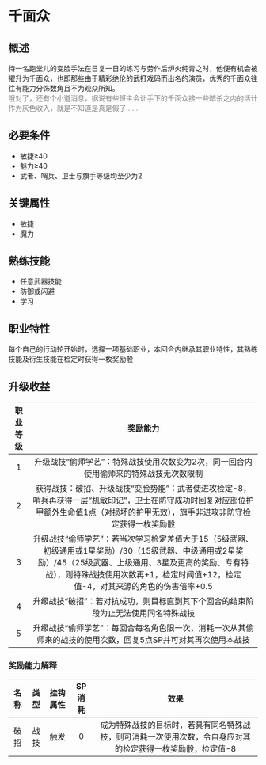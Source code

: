 # 千面众

## 概述

待一名跑堂儿的变脸手法在日复一日的练习与劳作后炉火纯青之时，他便有机会被擢升为千面众，也即那些由于精彩绝伦的武打戏码而出名的演员，优秀的千面众往往有能力分饰数角且不为观众所知。<br><font color=' #808080 '>哦对了，还有个小道消息，据说有些班主会让手下的千面众接一些暗杀之内的活计作为灰色收入，就是不知道是真是假了……</font>

## 必要条件

* 敏捷≥40
* 魅力≥40
* 武者、哨兵、卫士与旗手等级均至少为2

## 关键属性

* 敏捷
* 魔力

## 熟练技能

* 任意武器技能
* 防御或闪避
* 学习

## 职业特性

每个自己的行动轮开始时，选择一项基础职业，本回合内继承其职业特性，其熟练技能及衍生技能在检定时获得一枚奖励骰

## 升级收益

职业等级|奖励能力
:--:|:--:
1|升级战技“偷师学艺”：特殊战技使用次数变为2次，同一回合内使用偷师来的特殊战技无次数限制
2|获得战技：破招、升级战技“变脸势能”：武者使进攻检定-8，哨兵再获得一层<a href="../../../../../status/mark/#机敏印记" target="_blank">“机敏印记”</a>，卫士在防守成功时回复对应部位护甲额外生命值1点（对损坏的护甲无效），旗手非进攻非防守检定获得一枚奖励骰
3|升级战技“偷师学艺”：若当次学习检定差值大于15（5级武器、初级通用或1星奖励）/30（15级武器、中级通用或2星奖励）/45（25级武器、上级通用、3星及更高的奖励、专有特战），则特殊战技使用次数再+1，检定时阈值+12，检定值-4，对其来源的角色的伤害倍率+0.5
4|升级战技“破招”：若对抗成功，则目标直到其下个回合的结束阶段为止无法使用同名特殊战技
5|升级战技“偷师学艺”：每回合每名角色限一次，消耗一次从其偷师来的战技的使用次数，回复5点SP并可对其再次使用本战技

### 奖励能力解释

名称|类型|挂钩属性|SP消耗|效果
:--:|:--:|:--:|:--:|:--:
破招|战技|触发|0|成为特殊战技的目标时，若具有同名特殊战技，则可消耗一次使用次数，令自身应对其的检定获得一枚奖励骰，检定值-8